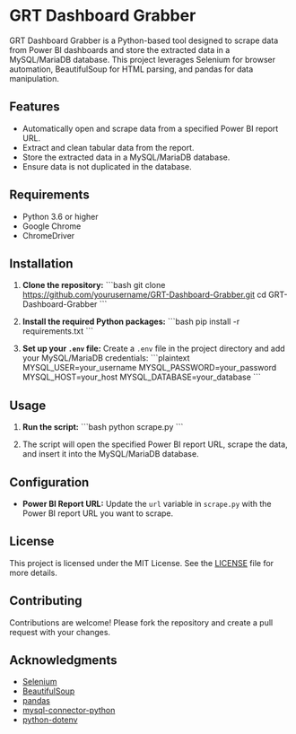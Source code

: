 
# GRT Dashboard Grabber

GRT Dashboard Grabber is a Python-based tool designed to scrape data from Power BI dashboards and store the extracted data in a MySQL/MariaDB database. This project leverages Selenium for browser automation, BeautifulSoup for HTML parsing, and pandas for data manipulation.

## Features

- Automatically open and scrape data from a specified Power BI report URL.
- Extract and clean tabular data from the report.
- Store the extracted data in a MySQL/MariaDB database.
- Ensure data is not duplicated in the database.

## Requirements

- Python 3.6 or higher
- Google Chrome
- ChromeDriver

## Installation

1. **Clone the repository:**
   \`\`\`bash
   git clone https://github.com/yourusername/GRT-Dashboard-Grabber.git
   cd GRT-Dashboard-Grabber
   \`\`\`

2. **Install the required Python packages:**
   \`\`\`bash
   pip install -r requirements.txt
   \`\`\`

3. **Set up your `.env` file:**
   Create a `.env` file in the project directory and add your MySQL/MariaDB credentials:
   \`\`\`plaintext
   MYSQL_USER=your_username
   MYSQL_PASSWORD=your_password
   MYSQL_HOST=your_host
   MYSQL_DATABASE=your_database
   \`\`\`

## Usage

1. **Run the script:**
   \`\`\`bash
   python scrape.py
   \`\`\`

2. The script will open the specified Power BI report URL, scrape the data, and insert it into the MySQL/MariaDB database.

## Configuration

- **Power BI Report URL:**
  Update the `url` variable in `scrape.py` with the Power BI report URL you want to scrape.

## License

This project is licensed under the MIT License. See the [LICENSE](LICENSE) file for more details.

## Contributing

Contributions are welcome! Please fork the repository and create a pull request with your changes.

## Acknowledgments

- [Selenium](https://www.selenium.dev/)
- [BeautifulSoup](https://www.crummy.com/software/BeautifulSoup/)
- [pandas](https://pandas.pydata.org/)
- [mysql-connector-python](https://dev.mysql.com/doc/connector-python/en/)
- [python-dotenv](https://github.com/theskumar/python-dotenv)
